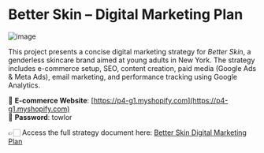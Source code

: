 # Better Skin – Digital Marketing Plan

![image](https://github.com/user-attachments/assets/a38707a9-ecd3-4ed0-8727-aca71855d627)


This project presents a concise digital marketing strategy for *Better Skin*, a genderless skincare brand aimed at young adults in New York. The strategy includes e-commerce setup, SEO, 
content creation, paid media (Google Ads & Meta Ads), email marketing, and performance tracking using Google Analytics.

🔗 **E-commerce Website**: [https://p4-g1.myshopify.com](https://p4-g1.myshopify.com)  
🔐 **Password**: towlor

👉🏻 Access the full strategy document here: [Better Skin Digital Marketing Plan](https://github.com/JPaivaCarvalho/Portfolio/blob/main/BetterSkin%20Digital%20Marketing%20Plan/Better%20Skin%20Digital%20Marketing%20Plan.pdf)
